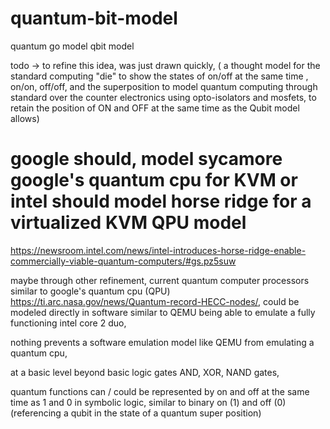 # quantum-bit-model
quantum go model qbit model

todo -> to refine this idea, was just drawn quickly,
( a thought model for the standard computing "die" to show the states of on/off at the same time , on/on, off/off, and the superposition to model quantum computing through standard over the counter electronics using opto-isolators and mosfets, to retain the position of ON and OFF at the same time as the Qubit model allows)


# google should, model sycamore google's quantum cpu for KVM or intel should model horse ridge for a virtualized KVM QPU model

https://newsroom.intel.com/news/intel-introduces-horse-ridge-enable-commercially-viable-quantum-computers/#gs.pz5suw

maybe through other refinement, current quantum computer processors similar to google's quantum cpu (QPU)
https://ti.arc.nasa.gov/news/Quantum-record-HECC-nodes/, could be modeled directly in software similar to QEMU being able to emulate a fully functioning intel core 2 duo,

nothing prevents a software emulation model like QEMU from emulating a quantum cpu,

at a basic level beyond basic logic gates AND, XOR, NAND gates,

quantum functions can / could be represented by on and off at the same time as 1 and 0 in symbolic logic, similar to binary on (1) and off (0) (referencing a qubit in the state of a quantum super position)



